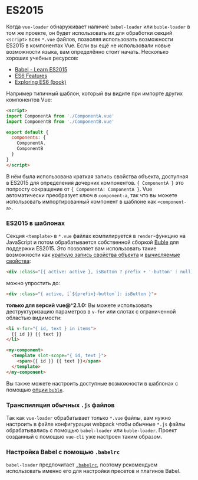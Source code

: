 # ES2015

Когда `vue-loader` обнаруживает наличие `babel-loader` или `buble-loader` в том же проекте, он будет использовать их для обработки секций `<script>` всех `*.vue` файлов, позволяя использовать возможности ES2015 в компонентах Vue. Если вы ещё не использовали новые возможности языка, вам определённо стоит начать. Несколько хороших учебных ресурсов:

- [Babel - Learn ES2015](https://babeljs.io/docs/learn-es2015/)
- [ES6 Features](https://github.com/lukehoban/es6features)
- [Exploring ES6 (book)](https://leanpub.com/exploring-es6)

Например типичный шаблон, который вы видите при импорте других компонентов Vue:

``` html
<script>
import ComponentA from './ComponentA.vue'
import ComponentB from './ComponentB.vue'

export default {
  components: {
    ComponentA,
    ComponentB
  }
}
</script>
```

В нём была использована краткая запись свойства объекта, доступная в ES2015 для определения дочерних компонентов. `{ ComponentA }` это попросту сокращение от `{ ComponentA: ComponentA }`. Vue автоматически преобразует ключ в `component-a`, так что вы можете использовать импортированный компонент в шаблоне как `<component-a>`.

### ES2015 в шаблонах

Секция `<template>` в `*.vue` файлах компилируется в `render`-функцию на JavaScript и потом обрабатывается собственной сборкой [Buble](https://buble.surge.sh/guide/) для поддержки ES2015. Это позволяет вам использовать такие возможности как [краткую запись свойства объекта](https://buble.surge.sh/guide/#object-shorthand-methods-and-properties-transforms-concisemethodproperty-) и [вычисляемые свойства](https://buble.surge.sh/guide/#computed-properties-transforms-computedproperty-):

``` html
<div :class="[{ active: active }, isButton ? prefix + '-button' : null]">
```

можно упростить до:

``` html
<div :class="{ active, [`${prefix}-button`]: isButton }">
```

**только для версий vue@^2.1.0:** Вы можете использовать деструктуризацию параметров в `v-for` или слотах с ограниченной областью видимости:

``` html
<li v-for="{ id, text } in items">
  {{ id }} {{ text }}
</li>
```

``` html
<my-component>
  <template slot-scope="{ id, text }">
    <span>{{ id }} {{ text }}</span>
  </template>
</my-component>
```

Вы также можете настроить доступные возможности в шаблонах с помощью [опции `buble`](../options.md#buble).

### Транспиляция обычных `.js` файлов

Так как `vue-loader` обрабатывает только `*.vue` файлы, вам нужно настроить в файле конфигурации webpack чтобы обычные `*.js` файлы обрабатывались с помощью `babel-loader` или `buble-loader`. Проект созданный с помощью `vue-cli` уже настроен таким образом.

### Настройка Babel с помощью `.babelrc`

`babel-loader` предпочитает [`.babelrc`](https://babeljs.io/docs/usage/babelrc/), поэтому рекомендуем использовать именно его для настройки пресетов и плагинов Babel.

